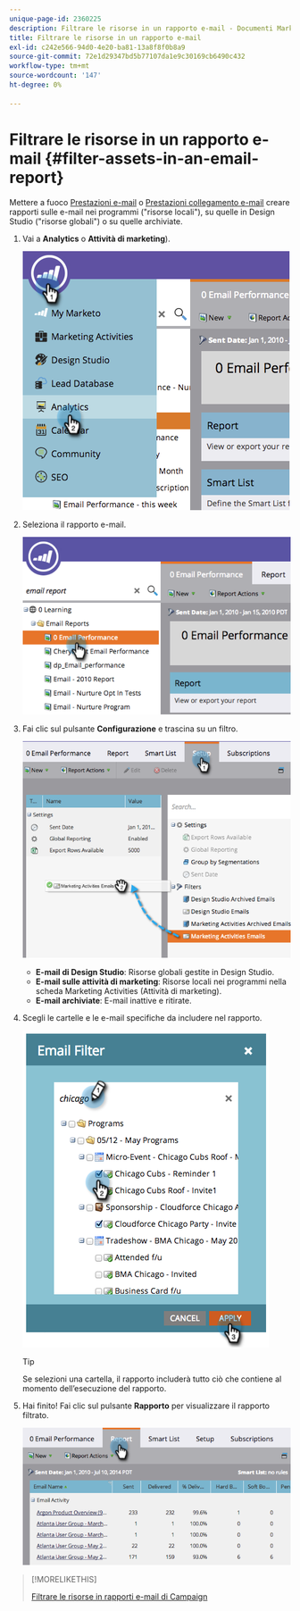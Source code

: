 ```yaml
---
unique-page-id: 2360225
description: Filtrare le risorse in un rapporto e-mail - Documenti Marketo - Documentazione del prodotto
title: Filtrare le risorse in un rapporto e-mail
exl-id: c242e566-94d0-4e20-ba81-13a8f8f0b8a9
source-git-commit: 72e1d29347bd5b77107da1e9c30169cb6490c432
workflow-type: tm+mt
source-wordcount: '147'
ht-degree: 0%

---
```


# Filtrare le risorse in un rapporto e-mail {#filter-assets-in-an-email-report}

Mettere a fuoco [Prestazioni e-mail](/help/marketo/product-docs/email-marketing/email-programs/email-program-data/email-performance-report.md) o [Prestazioni collegamento e-mail](/help/marketo/product-docs/email-marketing/email-programs/email-program-data/email-link-performance-report.md) creare rapporti sulle e-mail nei programmi (&quot;risorse locali&quot;), su quelle in Design Studio (&quot;risorse globali&quot;) o su quelle archiviate.

1. Vai a **Analytics** o **Attività di marketing**).

   ![](assets/image2014-9-16-15-3a53-3a26.png)

1. Seleziona il rapporto e-mail.

   ![](assets/image2014-9-16-15-3a53-3a29.png)

1. Fai clic sul pulsante **Configurazione** e trascina su un filtro.

   ![](assets/image2014-9-16-15-3a53-3a32.png)

   * **E-mail di Design Studio**: Risorse globali gestite in Design Studio.
   * **E-mail sulle attività di marketing**: Risorse locali nei programmi nella scheda Marketing Activities (Attività di marketing).
   * **E-mail archiviate**: E-mail inattive e ritirate.

1. Scegli le cartelle e le e-mail specifiche da includere nel rapporto.

   ![](assets/image2014-9-16-15-3a53-3a36.png)

   >[!TIP]
   >
   >Se selezioni una cartella, il rapporto includerà tutto ciò che contiene al momento dell’esecuzione del rapporto.

1. Hai finito! Fai clic sul pulsante **Rapporto** per visualizzare il rapporto filtrato.

   ![](assets/image2014-9-16-15-3a53-3a59.png)

>[!MORELIKETHIS]
>
>[Filtrare le risorse in rapporti e-mail di Campaign](/help/marketo/product-docs/reporting/basic-reporting/report-activity/filter-assets-in-a-campaign-email-reports.md)
